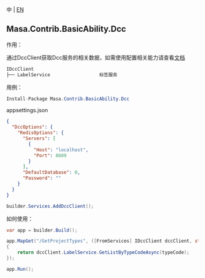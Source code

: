 中 | [EN](README.md)

## Masa.Contrib.BasicAbility.Dcc

作用：

通过DccClient获取Dcc服务的相关数据，如需使用配置相关能力请查看[文档](../../Configuration/Masa.Contrib.Configuration.ConfigurationApi.Dcc/README.zh-CN.md)

```c#
IDccClient
├── LabelService                  标签服务
```

用例：

```C#
Install-Package Masa.Contrib.BasicAbility.Dcc
```

appsettings.json

```json
{
  "DccOptions": {
    "RedisOptions": {
      "Servers": [
        {
          "Host": "localhost",
          "Port": 8889
        }
      ],
      "DefaultDatabase": 0,
      "Password": ""
    }
  }
}
```

```C#
builder.Services.AddDccClient();
```

如何使用：

```c#
var app = builder.Build();

app.MapGet("/GetProjectTypes", ([FromServices] IDccClient dccClient, string typeCode) =>
{
    return dccClient.LabelService.GetListByTypeCodeAsync(typeCode);
});

app.Run();
```
